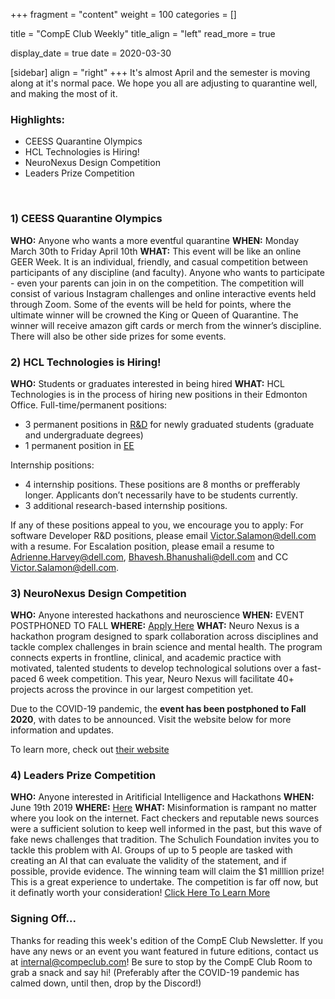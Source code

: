 +++
fragment = "content"
weight = 100
categories = []

title = "CompE Club Weekly"
title_align = "left"
read_more = true

display_date = true
date = 2020-03-30

[sidebar]
  align = "right"
+++
It's almost April and the semester is moving along at it's normal pace.
We hope you all are adjusting to quarantine well, and making the most of it.
<br/>

### Highlights:
* CEESS Quarantine Olympics
* HCL Technologies is Hiring!
* NeuroNexus Design Competition
* Leaders Prize Competition
<br/>


### 1) CEESS Quarantine Olympics

**WHO:** Anyone who wants a more eventful quarantine
**WHEN:**  Monday March 30th to Friday April 10th
**WHAT:**  This event will be like an online GEER Week. It is an individual, friendly, and casual competition between participants of any discipline (and faculty). Anyone who wants to participate - even your parents can join in on the competition. The competition will consist of various Instagram challenges and online interactive events held through Zoom. Some of the events will be held for points, where the ultimate winner will be crowned the King or Queen of Quarantine. The winner will receive amazon gift cards or merch from the winner’s discipline. There will also be other side prizes for some events.
<br/>


### 2)  HCL Technologies is Hiring!
**WHO:** Students or graduates interested in being hired
**WHAT:**  HCL Technologies is in the process of hiring new positions in their Edmonton Office.
Full-time/permanent positions:
* 3 permanent positions in [R&D](/docs/HCL/Software_Developer.docx) for newly graduated students (graduate and undergraduate degrees)
* 1 permanent position in [EE](/docs/HCL/Escalation_Engineer.docx)

Internship positions:
* 4 internship positions. These positions are 8 months or prefferably longer. Applicants don’t necessarily have to be students currently.
* 3 additional research-based internship positions.

If any of these positions appeal to you, we encourage you to apply:
For software Developer R&D positions, please email Victor.Salamon@dell.com with a resume.
For Escalation position, please email a resume to Adrienne.Harvey@dell.com, Bhavesh.Bhanushali@dell.com and CC Victor.Salamon@dell.com.
<br/>


### 3) NeuroNexus Design Competition

**WHO:** Anyone interested hackathons and neuroscience
**WHEN:**  EVENT POSTPHONED TO FALL
**WHERE:** [Apply Here](https://www.neuro-nexus.ca/innovator-application)
**WHAT:**  Neuro Nexus is a hackathon program designed to spark collaboration across disciplines and tackle
complex challenges in brain science and mental health. The program connects experts in frontline,
clinical, and academic practice with motivated, talented students to develop technological solutions
over a fast-paced 6 week competition. This year, Neuro Nexus will facilitate 40+ projects across the
province in our largest competition yet.

Due to the COVID-19 pandemic, the **event has been postphoned to Fall 2020**, with dates to be announced.
Visit the website below for more information and updates.

To learn more, check out [their website](https://www.neuro-nexus.ca/)
<br/>


### 4)  Leaders Prize Competition

**WHO:** Anyone interested in Aritificial Intelligence and Hackathons
**WHEN:**  June 19th 2019
**WHERE:** [Here](https://leadersprize.truenorthwaterloo.com/en/)
**WHAT:**  Misinformation is rampant no matter where you look on the internet. Fact checkers and reputable news sources were a sufficient solution to keep well informed in the past, but this wave of fake news challenges that tradition. The Schulich Foundation invites you to tackle this problem with AI. Groups of up to 5 people are tasked with creating an AI that can evaluate the validity of the statement, and if possible, provide evidence. The winning team will claim the $1 milllion prize! This is a great experience to undertake. The competition is far off now, but it definatly worth your consideration!
[Click Here To Learn More](https://leadersprize.truenorthwaterloo.com/en/)
<br/>

### Signing Off...
Thanks for reading this week's edition of the CompE Club Newsletter.  If you have any news or an event you want featured in future editions, contact us at <internal@compeclub.com>!  Be sure to stop by the CompE Club Room to grab a snack and say hi! (Preferably after the COVID-19 pandemic has calmed down, until then, drop by the Discord!)

